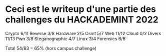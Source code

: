 # Ceci est le writeup d'une partie des challenges du HACKADEMINT 2022

Crypto 6/11
Reverse 3/8
Hardware 2/5
Osint 5/7
Web 11/12
Cloud 0/2
Divers 11/13
Pwn 3/8
Steganographie 4/7
Linux 3/4
Forensics 6/6

Total 54/83 = 65% (hors campus challenge)
